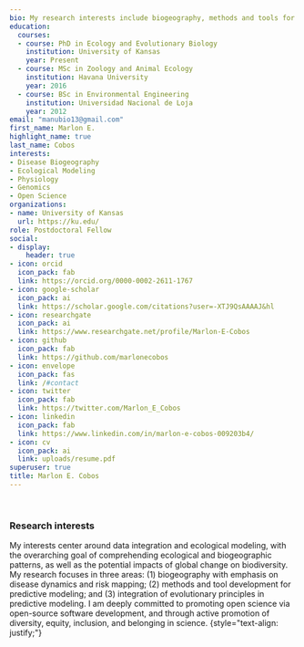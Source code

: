```yaml
---
bio: My research interests include biogeography, methods and tools for predictive modeling, and evolutionary adaptation.
education:
  courses:
  - course: PhD in Ecology and Evolutionary Biology
    institution: University of Kansas
    year: Present
  - course: MSc in Zoology and Animal Ecology
    institution: Havana University
    year: 2016
  - course: BSc in Environmental Engineering
    institution: Universidad Nacional de Loja
    year: 2012
email: "manubio13@gmail.com"
first_name: Marlon E.
highlight_name: true
last_name: Cobos
interests:
- Disease Biogeography
- Ecological Modeling
- Physiology
- Genomics
- Open Science
organizations:
- name: University of Kansas
  url: https://ku.edu/
role: Postdoctoral Fellow
social:
- display:
    header: true
- icon: orcid
  icon_pack: fab
  link: https://orcid.org/0000-0002-2611-1767
- icon: google-scholar
  icon_pack: ai
  link: https://scholar.google.com/citations?user=-XTJ9QsAAAAJ&hl
- icon: researchgate
  icon_pack: ai
  link: https://www.researchgate.net/profile/Marlon-E-Cobos
- icon: github
  icon_pack: fab
  link: https://github.com/marlonecobos
- icon: envelope
  icon_pack: fas
  link: /#contact
- icon: twitter
  icon_pack: fab
  link: https://twitter.com/Marlon_E_Cobos
- icon: linkedin
  icon_pack: fab
  link: https://www.linkedin.com/in/marlon-e-cobos-009203b4/
- icon: cv
  icon_pack: ai
  link: uploads/resume.pdf
superuser: true
title: Marlon E. Cobos
---
```


<br>

### Research interests

My interests center around data integration and ecological modeling, with the overarching goal of comprehending ecological and biogeographic patterns, as well as the potential impacts of global change on biodiversity. My research focuses in three areas: (1) biogeography with emphasis on disease dynamics and risk mapping; (2) methods and tool development for predictive modeling; and (3) integration of evolutionary principles in predictive modeling. I am deeply committed to promoting open science via open-source software development, and through active promotion of diversity, equity, inclusion, and belonging in science.
{style="text-align: justify;"}
